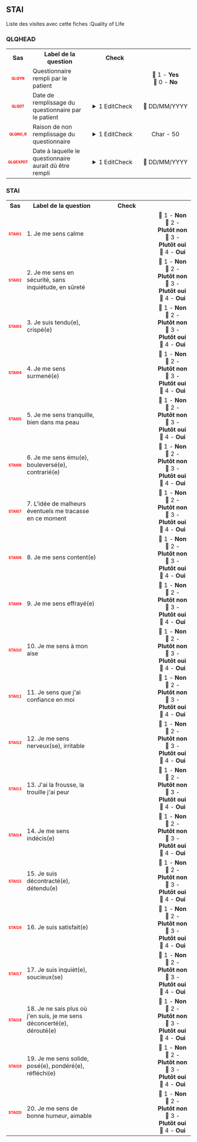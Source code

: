 ## STAI 
Liste des visites avec cette fiches :Quality of Life 

### QLQHEAD 

<table style='width:100%;'>
<tr>
<th style='width:50px; text-align:center;'><strong>Sas</strong></th>
<th style='width:600px; text-align:center;'><strong>Label de la question </strong></th>
<th style='width:300px; text-align:center;'><strong>Check</strong></th>
<th style='width:300px; text-align:center;'><strongRéponses possibles</strong></th>
</tr>
<tr>
 <tr> 
<td style='width:50px; text-align:center; color:red; font-size: 10px;'> <b> QLQYN </b></td> 
 <td style='width:600px; text-align:left;'> Questionnaire rempli par le patient</td>
 <td style='width:600px; text-align:left;'>   </td>
 <td style='width:300px; text-align:center;'> 🔘 1 - <b>Yes</b> <br>🔘 0 - <b>No</b> <br> </td> 
 </tr>
 <tr> 
<td style='width:50px; text-align:center; color:red; font-size: 10px;'> <b> QLQDT </b></td> 
 <td style='width:600px; text-align:left;'> Date de remplissage du questionnaire par le patient</td>
 <td style='width:600px; text-align:left;'>  <details> <summary>1 EditCheck </summary><table><tr><td> 5:[QLQHEAD.*][QLQDT]</td> </tr><tr> <td> <pre><code class='javascript'>#Action Expression 
[QLQHEAD][QLQYN] == '1'; 
#data Expression 
 
</code></pre> </td><td> This item is required.</td> </tr></table></details> </td>
 <td style='width:300px; text-align:center;'> 📅 DD/MM/YYYY  </td> 
 </tr>
 <tr> 
<td style='width:50px; text-align:center; color:red; font-size: 10px;'> <b> QLQNO_R </b></td> 
 <td style='width:600px; text-align:left;'> Raison de non remplissage du questionnaire</td>
 <td style='width:600px; text-align:left;'>  <details> <summary>1 EditCheck </summary><table><tr><td> 5:[QLQHEAD.*][QLQNO_R]</td> </tr><tr> <td> <pre><code class='javascript'>#Action Expression 
[QLQHEAD][QLQYN] == '0'; 
#data Expression 
 
</code></pre> </td><td> This item is required.</td> </tr></table></details> </td>
 <td style='width:300px; text-align:center;'> Char - 50 </td> 
 </tr>
 <tr> 
<td style='width:50px; text-align:center; color:red; font-size: 10px;'> <b> QLQEXPDT </b></td> 
 <td style='width:600px; text-align:left;'> Date à laquelle le questionnaire aurait dû être rempli</td>
 <td style='width:600px; text-align:left;'>  <details> <summary>1 EditCheck </summary><table><tr><td> 5:[QLQHEAD.*][QLQEXPDT]</td> </tr><tr> <td> <pre><code class='javascript'>#Action Expression 
[QLQHEAD][QLQYN] == '0'; 
#data Expression 
 
</code></pre> </td><td> This item is required.</td> </tr></table></details> </td>
 <td style='width:300px; text-align:center;'> 📅 DD/MM/YYYY  </td> 
 </tr>
</table>

### STAI 

<table style='width:100%;'>
<tr>
<th style='width:50px; text-align:center;'><strong>Sas</strong></th>
<th style='width:600px; text-align:center;'><strong>Label de la question </strong></th>
<th style='width:300px; text-align:center;'><strong>Check</strong></th>
<th style='width:300px; text-align:center;'><strongRéponses possibles</strong></th>
</tr>
<tr>
 <tr> 
<td style='width:50px; text-align:center; color:red; font-size: 10px;'> <b> STAI01 </b></td> 
 <td style='width:600px; text-align:left;'> 1. Je me sens calme</td>
 <td style='width:600px; text-align:left;'>   </td>
 <td style='width:300px; text-align:center;'> 🔘 1 - <b>Non</b> <br>🔘 2 - <b>Plutôt non</b> <br>🔘 3 - <b>Plutôt oui</b> <br>🔘 4 - <b>Oui</b> <br> </td> 
 </tr>
 <tr> 
<td style='width:50px; text-align:center; color:red; font-size: 10px;'> <b> STAI02 </b></td> 
 <td style='width:600px; text-align:left;'> 2. Je me sens en sécurité, sans inquiétude, en sûreté</td>
 <td style='width:600px; text-align:left;'>   </td>
 <td style='width:300px; text-align:center;'> 🔘 1 - <b>Non</b> <br>🔘 2 - <b>Plutôt non</b> <br>🔘 3 - <b>Plutôt oui</b> <br>🔘 4 - <b>Oui</b> <br> </td> 
 </tr>
 <tr> 
<td style='width:50px; text-align:center; color:red; font-size: 10px;'> <b> STAI03 </b></td> 
 <td style='width:600px; text-align:left;'> 3. Je suis tendu(e), crispé(e)</td>
 <td style='width:600px; text-align:left;'>   </td>
 <td style='width:300px; text-align:center;'> 🔘 1 - <b>Non</b> <br>🔘 2 - <b>Plutôt non</b> <br>🔘 3 - <b>Plutôt oui</b> <br>🔘 4 - <b>Oui</b> <br> </td> 
 </tr>
 <tr> 
<td style='width:50px; text-align:center; color:red; font-size: 10px;'> <b> STAI04 </b></td> 
 <td style='width:600px; text-align:left;'> 4. Je me sens surmené(e)</td>
 <td style='width:600px; text-align:left;'>   </td>
 <td style='width:300px; text-align:center;'> 🔘 1 - <b>Non</b> <br>🔘 2 - <b>Plutôt non</b> <br>🔘 3 - <b>Plutôt oui</b> <br>🔘 4 - <b>Oui</b> <br> </td> 
 </tr>
 <tr> 
<td style='width:50px; text-align:center; color:red; font-size: 10px;'> <b> STAI05 </b></td> 
 <td style='width:600px; text-align:left;'> 5. Je me sens tranquille, bien dans ma peau</td>
 <td style='width:600px; text-align:left;'>   </td>
 <td style='width:300px; text-align:center;'> 🔘 1 - <b>Non</b> <br>🔘 2 - <b>Plutôt non</b> <br>🔘 3 - <b>Plutôt oui</b> <br>🔘 4 - <b>Oui</b> <br> </td> 
 </tr>
 <tr> 
<td style='width:50px; text-align:center; color:red; font-size: 10px;'> <b> STAI06 </b></td> 
 <td style='width:600px; text-align:left;'> 6. Je me sens ému(e), bouleversé(e), contrarié(e)</td>
 <td style='width:600px; text-align:left;'>   </td>
 <td style='width:300px; text-align:center;'> 🔘 1 - <b>Non</b> <br>🔘 2 - <b>Plutôt non</b> <br>🔘 3 - <b>Plutôt oui</b> <br>🔘 4 - <b>Oui</b> <br> </td> 
 </tr>
 <tr> 
<td style='width:50px; text-align:center; color:red; font-size: 10px;'> <b> STAI07 </b></td> 
 <td style='width:600px; text-align:left;'> 7. L'idée de malheurs éventuels me tracasse en ce moment</td>
 <td style='width:600px; text-align:left;'>   </td>
 <td style='width:300px; text-align:center;'> 🔘 1 - <b>Non</b> <br>🔘 2 - <b>Plutôt non</b> <br>🔘 3 - <b>Plutôt oui</b> <br>🔘 4 - <b>Oui</b> <br> </td> 
 </tr>
 <tr> 
<td style='width:50px; text-align:center; color:red; font-size: 10px;'> <b> STAI08 </b></td> 
 <td style='width:600px; text-align:left;'> 8. Je me sens content(e)</td>
 <td style='width:600px; text-align:left;'>   </td>
 <td style='width:300px; text-align:center;'> 🔘 1 - <b>Non</b> <br>🔘 2 - <b>Plutôt non</b> <br>🔘 3 - <b>Plutôt oui</b> <br>🔘 4 - <b>Oui</b> <br> </td> 
 </tr>
 <tr> 
<td style='width:50px; text-align:center; color:red; font-size: 10px;'> <b> STAI09 </b></td> 
 <td style='width:600px; text-align:left;'> 9. Je me sens effrayé(e)</td>
 <td style='width:600px; text-align:left;'>   </td>
 <td style='width:300px; text-align:center;'> 🔘 1 - <b>Non</b> <br>🔘 2 - <b>Plutôt non</b> <br>🔘 3 - <b>Plutôt oui</b> <br>🔘 4 - <b>Oui</b> <br> </td> 
 </tr>
 <tr> 
<td style='width:50px; text-align:center; color:red; font-size: 10px;'> <b> STAI10 </b></td> 
 <td style='width:600px; text-align:left;'> 10. Je me sens à mon aise</td>
 <td style='width:600px; text-align:left;'>   </td>
 <td style='width:300px; text-align:center;'> 🔘 1 - <b>Non</b> <br>🔘 2 - <b>Plutôt non</b> <br>🔘 3 - <b>Plutôt oui</b> <br>🔘 4 - <b>Oui</b> <br> </td> 
 </tr>
 <tr> 
<td style='width:50px; text-align:center; color:red; font-size: 10px;'> <b> STAI11 </b></td> 
 <td style='width:600px; text-align:left;'> 11. Je sens que j'ai confiance en moi</td>
 <td style='width:600px; text-align:left;'>   </td>
 <td style='width:300px; text-align:center;'> 🔘 1 - <b>Non</b> <br>🔘 2 - <b>Plutôt non</b> <br>🔘 3 - <b>Plutôt oui</b> <br>🔘 4 - <b>Oui</b> <br> </td> 
 </tr>
 <tr> 
<td style='width:50px; text-align:center; color:red; font-size: 10px;'> <b> STAI12 </b></td> 
 <td style='width:600px; text-align:left;'> 12. Je me sens nerveux(se), irritable</td>
 <td style='width:600px; text-align:left;'>   </td>
 <td style='width:300px; text-align:center;'> 🔘 1 - <b>Non</b> <br>🔘 2 - <b>Plutôt non</b> <br>🔘 3 - <b>Plutôt oui</b> <br>🔘 4 - <b>Oui</b> <br> </td> 
 </tr>
 <tr> 
<td style='width:50px; text-align:center; color:red; font-size: 10px;'> <b> STAI13 </b></td> 
 <td style='width:600px; text-align:left;'> 13. J'ai la frousse, la trouille j'ai peur</td>
 <td style='width:600px; text-align:left;'>   </td>
 <td style='width:300px; text-align:center;'> 🔘 1 - <b>Non</b> <br>🔘 2 - <b>Plutôt non</b> <br>🔘 3 - <b>Plutôt oui</b> <br>🔘 4 - <b>Oui</b> <br> </td> 
 </tr>
 <tr> 
<td style='width:50px; text-align:center; color:red; font-size: 10px;'> <b> STAI14 </b></td> 
 <td style='width:600px; text-align:left;'> 14. Je me sens indécis(e)</td>
 <td style='width:600px; text-align:left;'>   </td>
 <td style='width:300px; text-align:center;'> 🔘 1 - <b>Non</b> <br>🔘 2 - <b>Plutôt non</b> <br>🔘 3 - <b>Plutôt oui</b> <br>🔘 4 - <b>Oui</b> <br> </td> 
 </tr>
 <tr> 
<td style='width:50px; text-align:center; color:red; font-size: 10px;'> <b> STAI15 </b></td> 
 <td style='width:600px; text-align:left;'> 15. Je suis décontracté(e), détendu(e)</td>
 <td style='width:600px; text-align:left;'>   </td>
 <td style='width:300px; text-align:center;'> 🔘 1 - <b>Non</b> <br>🔘 2 - <b>Plutôt non</b> <br>🔘 3 - <b>Plutôt oui</b> <br>🔘 4 - <b>Oui</b> <br> </td> 
 </tr>
 <tr> 
<td style='width:50px; text-align:center; color:red; font-size: 10px;'> <b> STAI16 </b></td> 
 <td style='width:600px; text-align:left;'> 16. Je suis satisfait(e)</td>
 <td style='width:600px; text-align:left;'>   </td>
 <td style='width:300px; text-align:center;'> 🔘 1 - <b>Non</b> <br>🔘 2 - <b>Plutôt non</b> <br>🔘 3 - <b>Plutôt oui</b> <br>🔘 4 - <b>Oui</b> <br> </td> 
 </tr>
 <tr> 
<td style='width:50px; text-align:center; color:red; font-size: 10px;'> <b> STAI17 </b></td> 
 <td style='width:600px; text-align:left;'> 17. Je suis inquièt(e), soucieux(se)</td>
 <td style='width:600px; text-align:left;'>   </td>
 <td style='width:300px; text-align:center;'> 🔘 1 - <b>Non</b> <br>🔘 2 - <b>Plutôt non</b> <br>🔘 3 - <b>Plutôt oui</b> <br>🔘 4 - <b>Oui</b> <br> </td> 
 </tr>
 <tr> 
<td style='width:50px; text-align:center; color:red; font-size: 10px;'> <b> STAI18 </b></td> 
 <td style='width:600px; text-align:left;'> 18. Je ne sais plus où j'en suis, je me sens déconcerté(e), dérouté(e)</td>
 <td style='width:600px; text-align:left;'>   </td>
 <td style='width:300px; text-align:center;'> 🔘 1 - <b>Non</b> <br>🔘 2 - <b>Plutôt non</b> <br>🔘 3 - <b>Plutôt oui</b> <br>🔘 4 - <b>Oui</b> <br> </td> 
 </tr>
 <tr> 
<td style='width:50px; text-align:center; color:red; font-size: 10px;'> <b> STAI19 </b></td> 
 <td style='width:600px; text-align:left;'> 19. Je me sens solide, posé(e), pondéré(e), réfléchi(e)</td>
 <td style='width:600px; text-align:left;'>   </td>
 <td style='width:300px; text-align:center;'> 🔘 1 - <b>Non</b> <br>🔘 2 - <b>Plutôt non</b> <br>🔘 3 - <b>Plutôt oui</b> <br>🔘 4 - <b>Oui</b> <br> </td> 
 </tr>
 <tr> 
<td style='width:50px; text-align:center; color:red; font-size: 10px;'> <b> STAI20 </b></td> 
 <td style='width:600px; text-align:left;'> 20. Je me sens de bonne humeur, aimable</td>
 <td style='width:600px; text-align:left;'>   </td>
 <td style='width:300px; text-align:center;'> 🔘 1 - <b>Non</b> <br>🔘 2 - <b>Plutôt non</b> <br>🔘 3 - <b>Plutôt oui</b> <br>🔘 4 - <b>Oui</b> <br> </td> 
 </tr>
</table>

